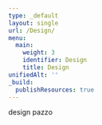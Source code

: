 ```yaml
---
type: _default
layout: single
url: /Design/
menu:
  main:
    weight: 3
    identifier: Design
    title: Design
unifiedAlt: ''
_build:
  publishResources: true
---
```


design pazzo
